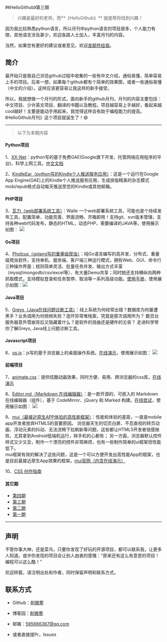#《HelloGithub》第三期
>兴趣是最好的老师，而**《HelloGithub》** 就是帮你找到兴趣！

因为我比较熟悉python语言，所以月刊中python语言的项目居多，个人能力有限，其他语言涉及甚少，欢迎各路人士加入，丰富月刊的内容。

当然，如果您有更好的建议或者意见，欢迎<a href="mailto:595666367@qq.com">发邮件给我</a>。

## 简介
最开始只是我自己浏览github过程中收集的一些有中文介绍，通俗易懂，简单容易上手的项目。后来一想，如果每个github都有个简单的效果图，或者一些通俗易懂（中文的介绍）。这样应该更容易让我这样的新手接受。

所以，我就想做一个月刊的形式，面向新手的github月刊，月刊的内容主要包括：中文项目、少许英文项目、翻译的书籍以及教程。项目越容易上手越好，看起来越cool越好！主要是能动手用起来，我觉得这样会有助于编程能力的提高。《HelloGithub月刊》这个项目就诞生了！😄

---
>以下为本期内容

#### Python项目
1、[XX-Net](https://github.com/XX-net/XX-Net)：python写的基于免费GAE(Google旗下开发、托管网络应用程序的平台)，科学上网工具。[中文文档](https://github.com/XX-net/XX-Net/wiki/%E4%B8%AD%E6%96%87%E6%96%87%E6%A1%A3)

2、[KindleEar（python写的Kindle个人推送服务应用）](https://github.com/cdhigh/KindleEar)：这是一个运行在Google App Engine(GAE)上的Kindle个人推送服务应用，生成排版精美的杂志模式mobi/epub格式自动每天推送至您的Kindle或其他邮箱。

#### PHP项目
3、[瓦力（web部署系统工具）](https://github.com/meolu/walle-web/blob/master/docs/README-zh.md)：Walle 一个web部署系统工具，可能也是个持续发布工具，配置简单、功能完善、界面流畅、开箱即用！支持git、svn版本管理，支持各种web代码发布，静态的HTML，动态PHP，需要编译的JAVA等，使用展示如图：
![](https://github.com/521xueweihan/HelloGithub/blob/master/03/img/wali-show.gif)

#### Go项目
4、[Pholcus（golang写的重量级爬虫）](https://github.com/henrylee2cn/pholcus)：纯Go语言编写的高并发、分布式、重量级爬虫软件，支持单机、服务端、客户端三种运行模式，拥有Web、GUI、命令行三种操作界面；规则简单灵活、批量任务并发、输出方式丰富（mysql/mongodb/csv/excel等）、有大量Demo共享；同时她还支持横纵向两种抓取模式，支持模拟登录和任务暂停、取消等一系列高级功能。[使用手册](https://pholcus.gitbooks.io/docs/content/)，使用展示如图：![](https://github.com/521xueweihan/HelloGithub/blob/master/03/img/Pholcus-min.jpg)

#### Java项目
5、[Greys（Java在线问题诊断工具）](https://github.com/oldmanpushcart/greys-anatomy)：线上系统为何经常出错？数据库为何屡遭黑手？业务调用为何频频失败？连环异常堆栈案，究竟是那次调用所为？ 数百台服务器意外雪崩背后又隐藏着什么？是软件的扭曲还是硬件的沦丧？ 走进科学带你了解Greys, Java线上问题诊断工具。

#### Javascript项目
6、[os.js](https://github.com/os-js/OS.js)：js写的基于浏览器上的桌面操作系统。[在线演示](https://osjsv2.0o.no/)，使用展示如图：
![](https://github.com/521xueweihan/HelloGithub/blob/master/03/img/os-js-min.png)

#### 前端项目
7、[animate.css](https://github.com/daneden/animate.css)：提供炫酷动画效果，同时方便、易用、跨浏览器的css库。[在线演示](http://daneden.github.io/animate.css/)

8、[Editor.md（Markdown 在线编辑器）](https://github.com/pandao/editor.md)：是一款开源的、可嵌入的 Markdown 在线编辑器（组件），基于 CodeMirror、jQuery 和 Marked 构建。[在线尝试](http://lab.lepture.com/editor/)，使用展示如图：
![](https://github.com/521xueweihan/HelloGithub/blob/master/03/img/editor.md-min.png)

9、[mui（最接近原生APP体验的高性能框架）](https://github.com/dcloudio/mui)：性能和体验的差距，一直是mobile app开发者放弃HTML5的首要原因。 浏览器天生的切页白屏、不忍直视的转页动画、浮动元素的抖动、无法流畅下拉刷新等问题，这些都让HTML5开发者倍感挫败，尤其拿到Android低端机运行，摔手机的心都有； 另一方面，浏览器默认控件样式又少又丑，制作一个漂亮的控件非常麻烦，也有一些制作简单的ui框架但性能低下。  
mui框架有效的解决了这些问题，这是一个可以方便开发出高性能App的框架，也是目前最接近原生App效果的框架。[mui官网（内含在线演示）](http://dev.dcloud.net.cn/mui/)

10、[CSS 创作指南](https://github.com/cssdream/css-creating)

#### 其它期
- [第四期](https://github.com/521xueweihan/HelloGithub/blob/master/03/HelloGithub04.md)
- [第三期](https://github.com/521xueweihan/HelloGithub/blob/master/03/HelloGithub03.md)
- [第二期](https://github.com/521xueweihan/HelloGithub/blob/master/02/HelloGithub02.md)
- [第一期](https://github.com/521xueweihan/HelloGithub/blob/master/01/HelloGithub01.md)

---

## 声明
不管你事大神，还是菜鸟，只要你发现了好玩的开源项目，都可以联系我，让更多人知道。或许你发现的项目会让别人由衷的感慨：“原来还有这么有意思的项目！编程可以这么酷！”

欢迎转载，请注明出处和作者，同时保留声明和联系方式。

## 联系方式
- Github：[削微寒](https://github.com/521xueweihan)

- 博客园：[削微寒](http://www.cnblogs.com/xueweihan/)

- 邮箱：595666367@qq.com

- 或者直接提Pr，Issues
